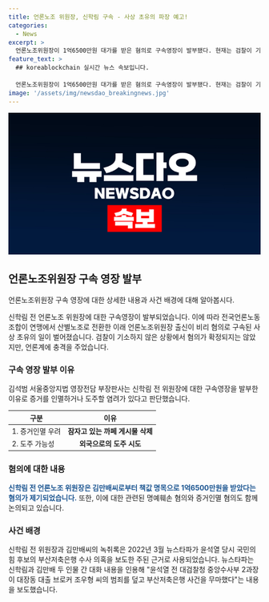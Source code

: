 ```yaml
---
title: 언론노조 위원장, 신학림 구속 - 사상 초유의 파장 예고!
categories:
  - News
excerpt: >
  언론노조위원장이 1억6500만원 대가를 받은 혐의로 구속영장이 발부됐다. 현재는 검찰이 기소하지 않은 상태이지만, 언론계에 충격을 주고 있다. 김씨와 신씨에 대한 구속영장은 증거인멸과 도주 우려를 고려한 것으로, 대장동 사건 관련 녹취록을 주된 근거로 사용했다. 지금은 사건이 확정되지 않았지만 기사에서는 더 자세한 내용을 확인할 수 있다.
feature_text: >
  ## koreablockchain 실시간 뉴스 속보입니다.

  언론노조위원장이 1억6500만원 대가를 받은 혐의로 구속영장이 발부됐다. 현재는 검찰이 기소하지 않은 상태이지만, 언론계에 충격을 주고 있다. 김씨와 신씨에 대한 구속영장은 증거인멸과 도주 우려를 고려한 것으로, 대장동 사건 관련 녹취록을 주된 근거로 사용했다. 지금은 사건이 확정되지 않았지만 기사에서는 더 자세한 내용을 확인할 수 있다.
image: '/assets/img/newsdao_breakingnews.jpg'
---
```


<p><img src="/assets/img/newsdao_breakingnews.jpg" alt="koreablockchain 속보" /></p>

<h2 data-ke-size="size26">언론노조위원장 구속 영장 발부</h2>

<p data-ke-size="size16">언론노조위원장 구속 영장에 대한 상세한 내용과 사건 배경에 대해 알아봅시다.</p>

<p data-ke-size="size16">신학림 전 언론노조 위원장에 대한 구속영장이 발부되었습니다. 이에 따라 전국언론노동조합이 연맹에서 산별노조로 전환한 이래 언론노조위원장 출신이 비리 혐의로 구속된 사상 초유의 일이 벌어졌습니다. 검찰이 기소하지 않은 상황에서 혐의가 확정되지는 않았지만, 언론계에 충격을 주었습니다.</p>

<h3 data-ke-size="size24">구속 영장 발부 이유</h3>

<p data-ke-size="size16">김석범 서울중앙지법 영장전담 부장판사는 신학림 전 위원장에 대한 구속영장을 발부한 이유로 증거를 인멸하거나 도주할 염려가 있다고 판단했습니다.</p>

<table>
<thead>
<tr>
<th>구분</th>
<th>이유</th>
</tr>
</thead>
<tbody>
<tr>
<td>1. 증거인멸 우려</td>
<td style="text-align: center; height: 17px;"><b>잠자고 있는 까페 게시물 삭제</b></td>
</tr>
<tr>
<td>2. 도주 가능성</td>
<td style="text-align: center; height: 17px;"><b>외국으로의 도주 시도</b></td>
</tr>
</tbody>
</table>

<h3 data-ke-size="size24">혐의에 대한 내용</h3>

<p data-ke-size="size16"><b><span style="color: #1a5490;">신학림 전 언론노조 위원장은 김만배씨로부터 책값 명목으로 1억6500만원을 받았다는 혐의가 제기되었습니다.</span></b> 또한, 이에 대한 관련된 명예훼손 혐의와 증거인멸 혐의도 함께 논의되고 있습니다.</p>

<h3 data-ke-size="size24">사건 배경</h3>

<p data-ke-size="size16">신학림 전 위원장과 김만배씨의 녹취록은 2022년 3월 뉴스타파가 윤석열 당시 국민의힘 후보의 부산저축은행 수사 의혹을 보도한 주된 근거로 사용되었습니다. 뉴스타파는 신학림과 김만배 두 인물 간 대화 내용을 인용해 "윤석열 전 대검찰청 중앙수사부 2과장이 대장동 대출 브로커 조우형 씨의 범죄를 덮고 부산저축은행 사건을 무마했다"는 내용을 보도했습니다.</p>

